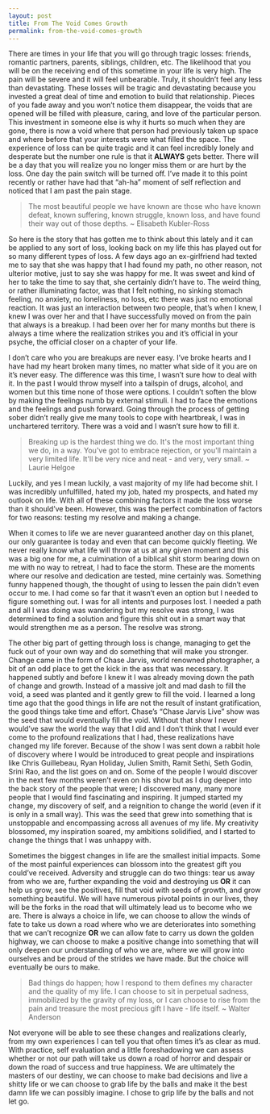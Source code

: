 ```yaml
---
layout: post
title: From The Void Comes Growth
permalink: from-the-void-comes-growth
---
```




There are times in your life that you will go through tragic losses: friends, romantic partners, parents, siblings, children, etc. The likelihood that you will be on the receiving end of this sometime in your life is very high. The pain will be severe and it will feel unbearable. Truly, it shouldn’t feel any less than devastating. These losses will be tragic and devastating because you invested a great deal of time and emotion to build that relationship. Pieces of you fade away and you won’t notice them disappear, the voids that are opened will be filled with pleasure, caring, and love of the particular person. This investment in someone else is why it hurts so much when they are gone, there is now a void where that person had previously taken up space and where before that your interests were what filled the space. The experience of loss can be quite tragic and it can feel incredibly lonely and desperate but the number one rule is that it **ALWAYS** gets better. There will be a day that you will realize you no longer miss them or are hurt by the loss. One day the pain switch will be turned off. I’ve made it to this point recently or rather have had that “ah-ha” moment of self reflection and noticed that I am past the pain stage.

> The most beautiful people we have known are those who have known defeat, known suffering, known struggle, known loss, and have found their way out of those depths.
> ~ Elisabeth Kubler-Ross

So here is the story that has gotten me to think about this lately and it can be applied to any sort of loss, looking back on my life this has played out for so many different types of loss. A few days ago an ex-girlfriend had texted me to say that she was happy that I had found my path, no other reason, not ulterior motive, just to say she was happy for me. It was sweet and kind of her to take the time to say that, she certainly didn’t have to. The weird thing, or rather illuminating factor, was that I felt nothing, no sinking stomach feeling, no anxiety, no loneliness, no loss, etc there was just no emotional reaction. It was just an interaction between two people, that’s when I knew, I knew I was over her and that I have successfully moved on from the pain that always is a breakup. I had been over her for many months but there is always a time where the realization strikes you and it’s official in your psyche, the official closer on a chapter of your life.

I don’t care who you are breakups are never easy. I’ve broke hearts and I have had my heart broken many times, no matter what side of it you are on it’s never easy. The difference was this time, I wasn’t sure how to deal with it. In the past I would throw myself into a tailspin of drugs, alcohol, and women but this time none of those were options. I couldn’t soften the blow by making the feelings numb by external stimuli. I had to face the emotions and the feelings and push forward. Going through the process of getting sober didn’t really give me many tools to cope with heartbreak, I was in unchartered territory. There was a void and I wasn’t sure how to fill it.

> Breaking up is the hardest thing we do. It's the most important thing we do, in a way. You've got to embrace rejection, or you'll maintain a very limited life. It'll be very nice and neat - and very, very small.
> ~ Laurie Helgoe

Luckily, and yes I mean luckily, a vast majority of my life had become shit. I was incredibly unfulfilled, hated my job, hated my prospects, and hated my outlook on life. With all of these combining factors it made the loss worse than it should’ve been. However, this was the perfect combination of factors for two reasons: testing my resolve and making a change.

When it comes to life we are never guaranteed another day on this planet, our only guarantee is today and even that can become quickly fleeting. We never really know what life will throw at us at any given moment and this was a big one for me, a culmination of a biblical shit storm bearing down on me with no way to retreat, I had to face the storm. These are the moments where our resolve and dedication are tested, mine certainly was. Something funny happened though, the thought of using to lessen the pain didn’t even occur to me. I had come so far that it wasn’t even an option but I needed to figure something out. I was for all intents and purposes lost. I needed a path and all I was doing was wandering but my resolve was strong, I was determined to find a solution and figure this shit out in a smart way that would strengthen me as a person. The resolve was strong.

The other big part of getting through loss is change, managing to get the fuck out of your own way and do something that will make you stronger. Change came in the form of Chase Jarvis, world renowned photographer, a bit of an odd place to get the kick in the ass that was necessary. It happened subtly and before I knew it I was already moving down the path of change and growth. Instead of a massive jolt and mad dash to fill the void, a seed was planted and it gently grew to fill the void. I learned a long time ago that the good things in life are not the result of instant gratification, the good things take time and effort. Chase’s “Chase Jarvis Live” show was the seed that would eventually fill the void. Without that show I never would’ve saw the world the way that I did and I don’t think that I would ever come to the profound realizations that I had, these realizations have changed my life forever. Because of the show I was sent down a rabbit hole of discovery where I would be introduced to great people and inspirations like Chris Guillebeau, Ryan Holiday, Julien Smith, Ramit Sethi, Seth Godin, Srini Rao, and the list goes on and on. Some of the people I would discover in the next few months weren’t even on his show but as I dug deeper into the back story of the people that were; I discovered many, many more people that I would find fascinating and inspiring. It jumped started my change, my discovery of self, and a reignition to change the world (even if it is only in a small way). This was the seed that grew into something that is unstoppable and encompassing across all avenues of my life. My creativity blossomed, my inspiration soared, my ambitions solidified, and I started to change the things that I was unhappy with.

Sometimes the biggest changes in life are the smallest initial impacts. Some of the most painful experiences can blossom into the greatest gift you could’ve received. Adversity and struggle can do two things: tear us away from who we are, further expanding the void and destroying us **OR** it can help us grow, see the positives, fill that void with seeds of growth, and grow something beautiful. We will have numerous pivotal points in our lives, they will be the forks in the road that will ultimately lead us to become who we are. There is always a choice in life, we can choose to allow the winds of fate to take us down a road where who we are deteriorates into something that we can’t recognize **OR** we can allow fate to carry us down the golden highway, we can choose to make a positive change into something that will only deepen our understanding of who we are, where we will grow into ourselves and be proud of the strides we have made. But the choice will eventually be ours to make.

> Bad things do happen; how I respond to them defines my character and the quality of my life. I can choose to sit in perpetual sadness, immobilized by the gravity of my loss, or I can choose to rise from the pain and treasure the most precious gift I have - life itself.
> ~ Walter Anderson

Not everyone will be able to see these changes and realizations clearly, from my own experiences I can tell you that often times it’s as clear as mud. With practice, self evaluation and a little foreshadowing we can assess whether or not our path will take us down a road of horror and despair or down the road of success and true happiness. We are ultimately the masters of our destiny, we can choose to make bad decisions and live a shitty life or we can choose to grab life by the balls and make it the best damn life we can possibly imagine. I chose to grip life by the balls and not let go.
